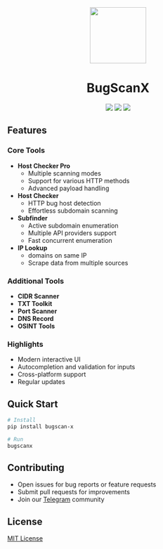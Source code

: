 <div align="center">
    <img src="https://raw.githubusercontent.com/Ayanrajpoot10/bugscan-x/refs/heads/main/assets/logo.png" width="128" height="128"/>
    <h1>BugScanX</h1>
</div>

<p align="center">
    <img src="https://img.shields.io/github/stars/Ayanrajpoot10/Bugscan-x?color=e57474&labelColor=1e2528&style=for-the-badge"/>
    <img src="https://img.shields.io/pypi/dm/bugscan-x?color=67b0e8&labelColor=1e2528&style=for-the-badge"/>
    <img src="https://img.shields.io/pypi/v/bugscan-x?color=8ccf7e&labelColor=1e2528&style=for-the-badge"/>
</p>

## Features

### Core Tools
- **Host Checker Pro**
  - Multiple scanning modes
  - Support for various HTTP methods
  - Advanced payload handling
- **Host Checker**
  - HTTP bug host detection
  - Effortless subdomain scanning
- **Subfinder**
  - Active subdomain enumeration
  - Multiple API providers support
  - Fast concurrent enumeration
- **IP Lookup**
  - domains on same IP
  - Scrape data from multiple sources

### Additional Tools
- **CIDR Scanner**
- **TXT Toolkit**
- **Port Scanner**
- **DNS Record**
- **OSINT Tools**

### Highlights
- Modern interactive UI
- Autocompletion and validation for inputs
- Cross-platform support
- Regular updates


## Quick Start

```bash
# Install
pip install bugscan-x

# Run
bugscanx
```

## Contributing
- Open issues for bug reports or feature requests
- Submit pull requests for improvements
- Join our [Telegram](https://t.me/BugScanX) community

## License
[MIT License](LICENSE)
